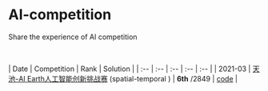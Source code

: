 # AI-competition
Share the experience of AI competition

&nbsp;

| Date | Competition | Rank | Solution |
| :-- | :-- | :-- | :-- | :-- |
| 2021-03 | [天池-AI Earth人工智能创新挑战赛](https://tianchi.aliyun.com/competition/entrance/531871/introduction) (spatial-temporal ) | **6th** /2849 | [code](https://github.com/LongxingTan/Data-competitions/tree/master/tianchi-enso-prediction) | 

